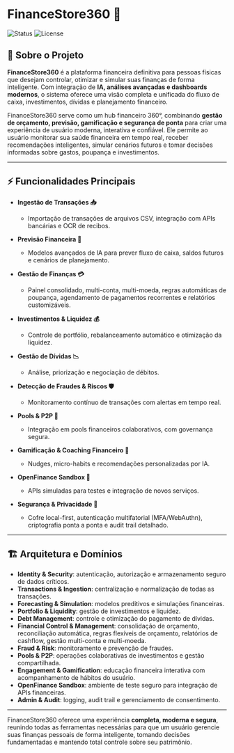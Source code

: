 # FinanceStore360 🚀

![Status](https://img.shields.io/badge/status-in-development-blue)
![License](https://img.shields.io/badge/license-MIT-green)

## 🌟 Sobre o Projeto

**FinanceStore360** é a plataforma financeira definitiva para pessoas físicas que desejam controlar, otimizar e simular suas finanças de forma inteligente. Com integração de **IA, análises avançadas e dashboards modernos**, o sistema oferece uma visão completa e unificada do fluxo de caixa, investimentos, dívidas e planejamento financeiro.

FinanceStore360 serve como um hub financeiro 360°, combinando **gestão de orçamento, previsão, gamificação e segurança de ponta** para criar uma experiência de usuário moderna, interativa e confiável. Ele permite ao usuário monitorar sua saúde financeira em tempo real, receber recomendações inteligentes, simular cenários futuros e tomar decisões informadas sobre gastos, poupança e investimentos.

---

## ⚡ Funcionalidades Principais

* **Ingestão de Transações 📥**

  * Importação de transações de arquivos CSV, integração com APIs bancárias e OCR de recibos.

* **Previsão Financeira 🔮**

  * Modelos avançados de IA para prever fluxo de caixa, saldos futuros e cenários de planejamento.

* **Gestão de Finanças 💳**

  * Painel consolidado, multi-conta, multi-moeda, regras automáticas de poupança, agendamento de pagamentos recorrentes e relatórios customizáveis.

* **Investimentos & Liquidez 💰**

  * Controle de portfólio, rebalanceamento automático e otimização da liquidez.

* **Gestão de Dívidas 📉**

  * Análise, priorização e negociação de débitos.

* **Detecção de Fraudes & Riscos 🛡️**

  * Monitoramento contínuo de transações com alertas em tempo real.

* **Pools & P2P 🤝**

  * Integração em pools financeiros colaborativos, com governança segura.

* **Gamificação & Coaching Financeiro 🎯**

  * Nudges, micro-habits e recomendações personalizadas por IA.

* **OpenFinance Sandbox 🧪**

  * APIs simuladas para testes e integração de novos serviços.

* **Segurança & Privacidade 🔐**

  * Cofre local-first, autenticação multifatorial (MFA/WebAuthn), criptografia ponta a ponta e audit trail detalhado.

---

## 🏗️ Arquitetura e Domínios

* **Identity & Security**: autenticação, autorização e armazenamento seguro de dados críticos.
* **Transactions & Ingestion**: centralização e normalização de todas as transações.
* **Forecasting & Simulation**: modelos preditivos e simulações financeiras.
* **Portfolio & Liquidity**: gestão de investimentos e liquidez.
* **Debt Management**: controle e otimização do pagamento de dívidas.
* **Financial Control & Management**: consolidação de orçamento, reconciliação automática, regras flexíveis de orçamento, relatórios de cashflow, gestão multi-conta e multi-moeda.
* **Fraud & Risk**: monitoramento e prevenção de fraudes.
* **Pools & P2P**: operações colaborativas de investimentos e gestão compartilhada.
* **Engagement & Gamification**: educação financeira interativa com acompanhamento de hábitos do usuário.
* **OpenFinance Sandbox**: ambiente de teste seguro para integração de APIs financeiras.
* **Admin & Audit**: logging, audit trail e gerenciamento de consentimento.

---

FinanceStore360 oferece uma experiência **completa, moderna e segura**, reunindo todas as ferramentas necessárias para que um usuário gerencie suas finanças pessoais de forma inteligente, tomando decisões fundamentadas e mantendo total controle sobre seu patrimônio.
